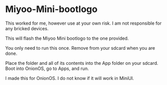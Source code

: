 # Miyoo-Mini-bootlogo
This worked for me, however use at your own risk. I am not responsible for any bricked devices.
  
This will flash the Miyoo Mini bootlogo to the one provided.  
  
You only need to run this once. Remove from your sdcard when you are done.  
  
Place the folder and all of its contents into the App folder on your sdcard. Boot into OnionOS, go to Apps, and run.
  
I made this for OnionOS. I do not know if it will work in MiniUI.